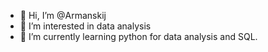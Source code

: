 - 👋 Hi, I’m @Armanskij
- 👀 I’m interested in data analysis
- 🌱 I’m currently learning python for data analysis and SQL.
  

<!---
Armanskij/Armanskij is a ✨ special ✨ repository because its `README.md` (this file) appears on your GitHub profile.
You can click the Preview link to take a look at your changes.
--->
